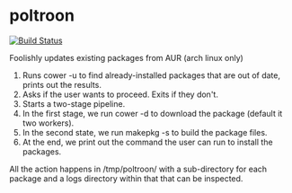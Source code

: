 # poltroon


[![Build Status](https://travis-ci.org/ginabythebay/poltroon.svg?branch=master)](https://travis-ci.org/ginabythebay/poltroon)

Foolishly updates existing packages from AUR (arch linux only)

1. Runs cower -u to find already-installed packages that are out of
   date, prints out the results.
2. Asks if the user wants to proceed.  Exits if they don't.
3. Starts a two-stage pipeline.
4. In the first stage, we run cower -d to download the package (default it two workers).
5. In the second state, we run makepkg -s to build the package files.
6. At the end, we print out the command the user can run to install the packages.

All the action happens in /tmp/poltroon/ with a sub-directory for each package and a logs directory within that that can be inspected.


